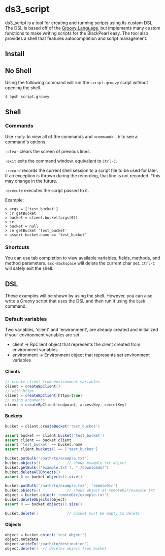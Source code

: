 ds3_script
==========

ds3_script is a tool for creating and running scripts using its custom DSL. The DSL is based off of
the [Groovy Language](http://groovy-lang.org/), but implements many custom functions to make writing 
scripts for the BlackPearl easy. The tool also provides a shell that features autocompletion and
script management.

Install
-------


No Shell
-----------------
Using the following command will run the `script.groovy` script without opening the shell.

```$ bpsh script.groovy```

Shell
-----
### Commands
Use ```:help``` to view all of the commands and ```<command> -h``` to see a command's options.

```:clear``` clears the screen of previous lines.

```:exit``` exits the command window, equivalent to `Ctrl-C`.

```:record``` records the current shell session to  a script file to be used for later. If an exception is thrown during
the recording, that line is not recorded. *this may change in the future. 

```:execute``` executes the script passed to it.

Example:

```
> args = ['test_bucket']
> :r getBucket
> bucket = client.bucket(args[0])
> :r
> bucket = null
> :e getBucket 'test_bucket'
> assert bucket.name == 'test_bucket'
```

### Shortcuts
You can use tab completion to view available variables, fields, methods, and method parameters. 
`Esc-Backspace` will delete the current char set. 
`Ctrl-C` will safely exit the shell. 


DSL
--------
These examples will be shown by using the shell. However, you can also write a Groovy script that
uses the DSL and then run it using the `bpsh` command.

### Default variables
Two variables, 'client' and 'environment', are already created and initialized 
if your environment variables are set. 

* client -> BpClient object that represents the client created from environment
variables
* environment -> Environment object that represents set environment variables

#### Clients
```groovy
// create client from environment variables
client = createBpClient()
// with https
client = createBpClient(https=true)
// using arguments
client = createBpClient(endpoint, accessKey, secretKey)
```

#### Buckets
```groovy
bucket = client.createBucket('test_bucket')
 
assert bucket == client.bucket('test_bucket')
assert client == bucket.client
assert 'test_bucket' == bucket.name
assert client.buckets() == ['test_bucket']
 
bucket.putBulk('/path/to/example.txt')
bucket.objects()            // shows example.txt object
bucket.getBulk(['example.txt'], "./downloads/")
bucket.deleteAllObjects()
assert 0 == bucket.objects().size()
 
bucket.putBulk('/path/to/example.txt', 'remoteDir')
bucket.objects()            // shows object at remoteDir/example.txt
object = bucket.object('remoteDir/example.txt')
bucket.deleteObjects(object)
assert 0 == bucket.objects().size()
 
bucket.delete()             // bucket must be empty to delete
```

#### Objects
```groovy
object = bucket.object('test_object')
object.metadata
object.writeTo('/path/to/destination')
object.delete()  // deletes object from bucket
```

